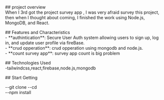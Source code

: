 <p>
## project overview
  <br/>
When I 3rd got the project survey app , I was very afraid survey this project, then when I thought about coming, I finished the work using Node.js, MongoDB, and React.
</p>
<p>
## Features and Characteristics<br/>
- **authintication**: Secure User Auth system allowing users to sign up, log in, and update user profile via fireBase.<br/>
- **crud opperation**: crud opperation using mongodb and node.js.<br/>
- **count survey app**: survey app count is big problem<br/>
  </p>
<p>
## Technologies Used<br/>
  -tailwindcss,react,firebase,node.js,mongodb
</p>
<p>
## Start Getting <br/>
 
--git clone <repository-url>
--cd <project-directory><br/>
--npm install
</p>
